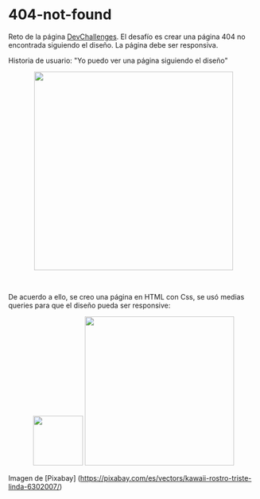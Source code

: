# 404-not-found

Reto de la página [DevChallenges](https://devchallenges.io/challenges). El desafío es crear una página 404 no encontrada siguiendo el diseño. La página debe ser responsiva. 

Historia de usuario: "Yo puedo ver una página siguiendo el diseño" <br/>
<p align="center">
<img src="https://i.ibb.co/C6x4Qw4/Captura-de-pantalla-2023-07-12-021610.png" width="400px"/>
</p>
<br/>

De acuerdo a ello, se creo una página en HTML con Css, se usó medias queries para que el diseño pueda ser responsive: <br/>
<p align="center">
<img src="https://i.ibb.co/GT9RWQX/Captura-de-pantalla-2023-07-12-021212.png" width="100px"/>
<img src="https://i.ibb.co/64YGkFz/Captura-de-pantalla-2023-07-12-021153.png" width="300px"/>
</p>

Imagen de [Pixabay] (https://pixabay.com/es/vectors/kawaii-rostro-triste-linda-6302007/)